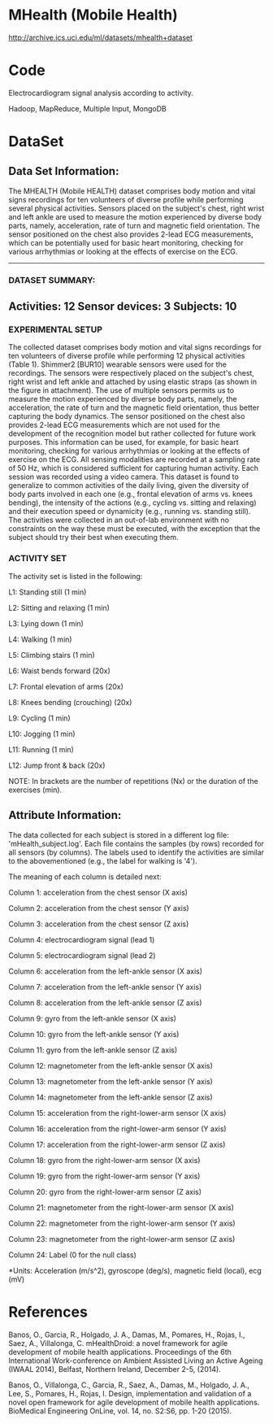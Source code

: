 # MHealth (Mobile Health)

http://archive.ics.uci.edu/ml/datasets/mhealth+dataset

# Code

Electrocardiogram signal analysis according to activity.

Hadoop, MapReduce, Multiple Input, MongoDB

# DataSet

## Data Set Information:

The MHEALTH (Mobile HEALTH) dataset comprises body motion and vital signs recordings for ten volunteers of diverse profile while performing several physical activities. Sensors placed on the subject's chest, right wrist and left ankle are used to measure the motion experienced by diverse body parts, namely, acceleration, rate of turn and magnetic field orientation. The sensor positioned on the chest also provides 2-lead ECG measurements, which can be potentially used for basic heart monitoring, checking for various arrhythmias or looking at the effects of exercise on the ECG. 

---------------------------------------------------------------------------------------------------------------------- 
### DATASET SUMMARY: 
Activities: 12 
Sensor devices: 3 
Subjects: 10 
---------------------------------------------------------------------------------------------------------------------- 


### EXPERIMENTAL SETUP 

The collected dataset comprises body motion and vital signs recordings for ten volunteers of diverse profile while performing 12 physical activities (Table 1). Shimmer2 [BUR10] wearable sensors were used for the recordings. The sensors were respectively placed on the subject's chest, right wrist and left ankle and attached by using elastic straps (as shown in the figure in attachment). The use of multiple sensors permits us to measure the motion experienced by diverse body parts, namely, the acceleration, the rate of turn and the magnetic field orientation, thus better capturing the body dynamics. The sensor positioned on the chest also provides 2-lead ECG measurements which are not used for the development of the recognition model but rather collected for future work purposes. This information can be used, for example, for basic heart monitoring, checking for various arrhythmias or looking at the effects of exercise on the ECG. All sensing modalities are recorded at a sampling rate of 50 Hz, which is considered sufficient for capturing human activity. Each session was recorded using a video camera. This dataset is found to generalize to common activities of the daily living, given the diversity of body parts involved in each one (e.g., frontal elevation of arms vs. knees bending), the intensity of the actions (e.g., cycling vs. sitting and relaxing) and their execution speed or dynamicity (e.g., running vs. standing still). The activities were collected in an out-of-lab environment with no constraints on the way these must be executed, with the exception that the subject should try their best when executing them. 


### ACTIVITY SET 

The activity set is listed in the following: 

L1: Standing still (1 min) 

L2: Sitting and relaxing (1 min) 

L3: Lying down (1 min) 

L4: Walking (1 min) 

L5: Climbing stairs (1 min) 

L6: Waist bends forward (20x) 

L7: Frontal elevation of arms (20x) 

L8: Knees bending (crouching) (20x) 

L9: Cycling (1 min) 

L10: Jogging (1 min) 

L11: Running (1 min) 

L12: Jump front & back (20x) 

NOTE: In brackets are the number of repetitions (Nx) or the duration of the exercises (min). 


## Attribute Information:

The data collected for each subject is stored in a different log file: 'mHealth_subject.log'. Each file contains the samples (by rows) recorded for all sensors (by columns). The labels used to identify the activities are similar to the abovementioned (e.g., the label for walking is '4'). 


The meaning of each column is detailed next:

Column 1: acceleration from the chest sensor (X axis) 

Column 2: acceleration from the chest sensor (Y axis) 

Column 3: acceleration from the chest sensor (Z axis) 

Column 4: electrocardiogram signal (lead 1) 

Column 5: electrocardiogram signal (lead 2) 

Column 6: acceleration from the left-ankle sensor (X axis) 

Column 7: acceleration from the left-ankle sensor (Y axis) 

Column 8: acceleration from the left-ankle sensor (Z axis) 

Column 9: gyro from the left-ankle sensor (X axis) 

Column 10: gyro from the left-ankle sensor (Y axis) 

Column 11: gyro from the left-ankle sensor (Z axis) 

Column 12: magnetometer from the left-ankle sensor (X axis) 

Column 13: magnetometer from the left-ankle sensor (Y axis) 

Column 14: magnetometer from the left-ankle sensor (Z axis) 

Column 15: acceleration from the right-lower-arm sensor (X axis) 

Column 16: acceleration from the right-lower-arm sensor (Y axis) 

Column 17: acceleration from the right-lower-arm sensor (Z axis) 

Column 18: gyro from the right-lower-arm sensor (X axis) 

Column 19: gyro from the right-lower-arm sensor (Y axis) 

Column 20: gyro from the right-lower-arm sensor (Z axis) 

Column 21: magnetometer from the right-lower-arm sensor (X axis) 

Column 22: magnetometer from the right-lower-arm sensor (Y axis) 

Column 23: magnetometer from the right-lower-arm sensor (Z axis) 

Column 24: Label (0 for the null class) 

*Units: Acceleration (m/s^2), gyroscope (deg/s), magnetic field (local), ecg (mV) 



# References

Banos, O., Garcia, R., Holgado, J. A., Damas, M., Pomares, H., Rojas, I., Saez, A., Villalonga, C. mHealthDroid: a novel framework for agile development of mobile health applications. Proceedings of the 6th International Work-conference on Ambient Assisted Living an Active Ageing (IWAAL 2014), Belfast, Northern Ireland, December 2-5, (2014).

Banos, O., Villalonga, C., Garcia, R., Saez, A., Damas, M., Holgado, J. A., Lee, S., Pomares, H., Rojas, I. Design, implementation and validation of a novel open framework for agile development of mobile health applications. BioMedical Engineering OnLine, vol. 14, no. S2:S6, pp. 1-20 (2015).
